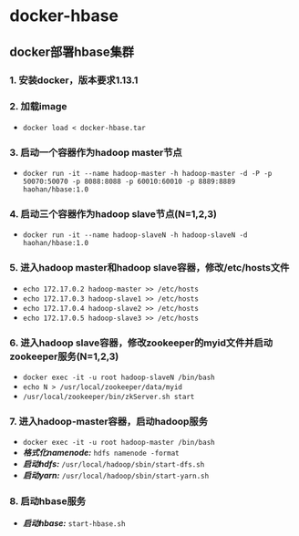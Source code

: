 #  docker-hbase
## docker部署hbase集群

### 1. 安装docker，版本要求1.13.1  
 
### 2. 加载image  
* `docker load < docker-hbase.tar`  
 
### 3. 启动一个容器作为hadoop master节点  
* `docker run -it --name hadoop-master -h hadoop-master -d -P -p 50070:50070 -p 8088:8088 -p 60010:60010 -p 8889:8889 haohan/hbase:1.0`

### 4. 启动三个容器作为hadoop slave节点(N=1,2,3)  
* `docker run -it --name hadoop-slaveN -h hadoop-slaveN -d haohan/hbase:1.0`  

### 5. 进入hadoop master和hadoop slave容器，修改/etc/hosts文件
* `echo 172.17.0.2 hadoop-master >> /etc/hosts`  
* `echo 172.17.0.3 hadoop-slave1 >> /etc/hosts`  
* `echo 172.17.0.4 hadoop-slave2 >> /etc/hosts`  
* `echo 172.17.0.5 hadoop-slave3 >> /etc/hosts`

### 6. 进入hadoop slave容器，修改zookeeper的myid文件并启动zookeeper服务(N=1,2,3)
* `docker exec -it -u root hadoop-slaveN /bin/bash`  
* `echo N > /usr/local/zookeeper/data/myid`  
* `/usr/local/zookeeper/bin/zkServer.sh start` 

### 7. 进入hadoop-master容器，启动hadoop服务  
* `docker exec -it -u root hadoop-master /bin/bash`
* ***格式化namenode:*** `hdfs namenode -format`  
* ***启动hdfs:*** `/usr/local/hadoop/sbin/start-dfs.sh`  
* ***启动yarn:*** `/usr/local/hadoop/sbin/start-yarn.sh` 

### 8. 启动hbase服务
* ***启动hbase:*** `start-hbase.sh`   

